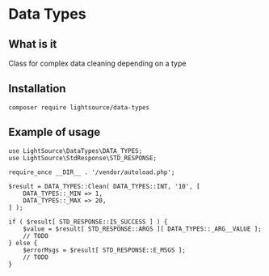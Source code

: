# Data Types

## What is it
Class for complex data cleaning depending on a type

## Installation
```
composer require lightsource/data-types
```

## Example of usage

```
use LightSource\DataTypes\DATA_TYPES;
use LightSource\StdResponse\STD_RESPONSE;

require_once __DIR__ . '/vendor/autoload.php';

$result = DATA_TYPES::Clean( DATA_TYPES::INT, '10', [
	DATA_TYPES::_MIN => 1,
	DATA_TYPES::_MAX => 20,
] );

if ( $result[ STD_RESPONSE::IS_SUCCESS ] ) {
	$value = $result[ STD_RESPONSE::ARGS ][ DATA_TYPES::_ARG__VALUE ];
	// TODO
} else {
	$errorMsgs = $result[ STD_RESPONSE::E_MSGS ];
	// TODO
}
```
